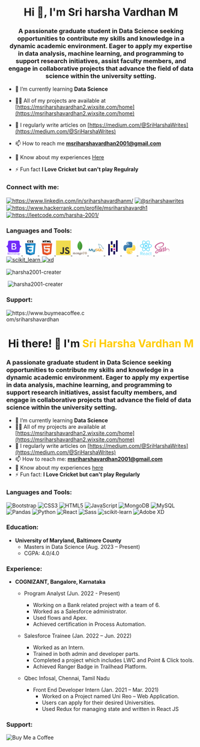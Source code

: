 <h1 align="center">Hi 👋, I'm Sri harsha Vardhan M</h1>
<h3 align="center">A passionate graduate student in Data Science seeking opportunities to contribute my skills and knowledge in a dynamic academic environment. Eager to apply my expertise in data analysis, machine learning, and programming to support research initiatives, assist faculty members, and engage in collaborative projects that advance the field of data science within the university setting.</h3>

- 🌱 I’m currently learning **Data Science**

- 👨‍💻 All of my projects are available at [https://msriharshavardhan2.wixsite.com/home](https://msriharshavardhan2.wixsite.com/home)

- 📝 I regularly write articles on [https://medium.com/@SriHarshaWrites](https://medium.com/@SriHarshaWrites)

- 📫 How to reach me **msriharshavardhan2001@gmail.com**

- 📄 Know about my experiences <a href="[https://linkedin.com/in/https://www.linkedin.com/in/sriharshavardhanm/](https://drive.google.com/drive/folders/1L73hcZNihTv0P5PmuPsqgAOWSauT12Ks)" target="blank">Here</a>

- ⚡ Fun fact **I Love Cricket but can't play Regulraly**

<h3 align="left">Connect with me:</h3>
<p align="left">
<a href="https://linkedin.com/in/https://www.linkedin.com/in/sriharshavardhanm/" target="blank"><img align="center" src="https://raw.githubusercontent.com/rahuldkjain/github-profile-readme-generator/master/src/images/icons/Social/linked-in-alt.svg" alt="https://www.linkedin.com/in/sriharshavardhanm/" height="30" width="40" /></a>
<a href="https://medium.com/@sriharshawrites" target="blank"><img align="center" src="https://raw.githubusercontent.com/rahuldkjain/github-profile-readme-generator/master/src/images/icons/Social/medium.svg" alt="@sriharshawrites" height="30" width="40" /></a>
<a href="https://www.hackerrank.com/https://www.hackerrank.com/profile/msriharshavardh1" target="blank"><img align="center" src="https://raw.githubusercontent.com/rahuldkjain/github-profile-readme-generator/master/src/images/icons/Social/hackerrank.svg" alt="https://www.hackerrank.com/profile/msriharshavardh1" height="30" width="40" /></a>
<a href="https://www.leetcode.com/https://leetcode.com/harsha-2001/" target="blank"><img align="center" src="https://raw.githubusercontent.com/rahuldkjain/github-profile-readme-generator/master/src/images/icons/Social/leet-code.svg" alt="https://leetcode.com/harsha-2001/" height="30" width="40" /></a>
</p>

<h3 align="left">Languages and Tools:</h3>
<p align="left"> <a href="https://getbootstrap.com" target="_blank" rel="noreferrer"> <img src="https://raw.githubusercontent.com/devicons/devicon/master/icons/bootstrap/bootstrap-plain-wordmark.svg" alt="bootstrap" width="40" height="40"/> </a> <a href="https://www.w3schools.com/css/" target="_blank" rel="noreferrer"> <img src="https://raw.githubusercontent.com/devicons/devicon/master/icons/css3/css3-original-wordmark.svg" alt="css3" width="40" height="40"/> </a> <a href="https://www.w3.org/html/" target="_blank" rel="noreferrer"> <img src="https://raw.githubusercontent.com/devicons/devicon/master/icons/html5/html5-original-wordmark.svg" alt="html5" width="40" height="40"/> </a> <a href="https://developer.mozilla.org/en-US/docs/Web/JavaScript" target="_blank" rel="noreferrer"> <img src="https://raw.githubusercontent.com/devicons/devicon/master/icons/javascript/javascript-original.svg" alt="javascript" width="40" height="40"/> </a> <a href="https://www.mongodb.com/" target="_blank" rel="noreferrer"> <img src="https://raw.githubusercontent.com/devicons/devicon/master/icons/mongodb/mongodb-original-wordmark.svg" alt="mongodb" width="40" height="40"/> </a> <a href="https://www.mysql.com/" target="_blank" rel="noreferrer"> <img src="https://raw.githubusercontent.com/devicons/devicon/master/icons/mysql/mysql-original-wordmark.svg" alt="mysql" width="40" height="40"/> </a> <a href="https://pandas.pydata.org/" target="_blank" rel="noreferrer"> <img src="https://raw.githubusercontent.com/devicons/devicon/2ae2a900d2f041da66e950e4d48052658d850630/icons/pandas/pandas-original.svg" alt="pandas" width="40" height="40"/> </a> <a href="https://www.python.org" target="_blank" rel="noreferrer"> <img src="https://raw.githubusercontent.com/devicons/devicon/master/icons/python/python-original.svg" alt="python" width="40" height="40"/> </a> <a href="https://reactjs.org/" target="_blank" rel="noreferrer"> <img src="https://raw.githubusercontent.com/devicons/devicon/master/icons/react/react-original-wordmark.svg" alt="react" width="40" height="40"/> </a> <a href="https://sass-lang.com" target="_blank" rel="noreferrer"> <img src="https://raw.githubusercontent.com/devicons/devicon/master/icons/sass/sass-original.svg" alt="sass" width="40" height="40"/> </a> <a href="https://scikit-learn.org/" target="_blank" rel="noreferrer"> <img src="https://upload.wikimedia.org/wikipedia/commons/0/05/Scikit_learn_logo_small.svg" alt="scikit_learn" width="40" height="40"/> </a> <a href="https://www.adobe.com/products/xd.html" target="_blank" rel="noreferrer"> <img src="https://cdn.worldvectorlogo.com/logos/adobe-xd.svg" alt="xd" width="40" height="40"/> </a> </p>



<p><img align="center" src="https://github-readme-stats.vercel.app/api/top-langs?username=harsha2001-creater&show_icons=true&locale=en&layout=compact" alt="harsha2001-creater" /></p>

<p>&nbsp;<img align="center" src="https://github-readme-stats.vercel.app/api?username=harsha2001-creater&show_icons=true&locale=en" alt="harsha2001-creater" /></p>

<h3 align="left">Support:</h3>
<p><a href="https://www.buymeacoffee.com/https://www.buymeacoffee.com/sriharshavardhan"> <img align="left" src="https://cdn.buymeacoffee.com/buttons/v2/default-yellow.png" height="50" width="210" alt="https://www.buymeacoffee.com/sriharshavardhan" /></a></p><br><br>




<h1 align="center">Hi there! 👋 I'm <span style="color:#ffcc00">Sri Harsha Vardhan M</span></h1>

### A passionate graduate student in Data Science seeking opportunities to contribute my skills and knowledge in a dynamic academic environment. Eager to apply my expertise in data analysis, machine learning, and programming to support research initiatives, assist faculty members, and engage in collaborative projects that advance the field of data science within the university setting.

- 🌱 I’m currently learning **Data Science**
- 👨‍💻 All of my projects are available at [https://msriharshavardhan2.wixsite.com/home](https://msriharshavardhan2.wixsite.com/home)
- 📝 I regularly write articles on [https://medium.com/@SriHarshaWrites](https://medium.com/@SriHarshaWrites)
- 📫 How to reach me: **msriharshavardhan2001@gmail.com**
- 📄 Know about my experiences [here](https://drive.google.com/drive/folders/1L73hcZNihTv0P5PmuPsqgAOWSauT12Ks?usp=sharing)
- ⚡ Fun fact: **I Love Cricket but can't play Regularly**

<h3 align="left">Languages and Tools:</h3>
<p align="left">
  <img src="https://img.icons8.com/color/48/000000/bootstrap.png" alt="Bootstrap" width="40" height="40"/>
  <img src="https://img.icons8.com/color/48/000000/css3.png" alt="CSS3" width="40" height="40"/>
  <img src="https://img.icons8.com/color/48/000000/html-5.png" alt="HTML5" width="40" height="40"/>
  <img src="https://img.icons8.com/color/48/000000/javascript.png" alt="JavaScript" width="40" height="40"/>
  <img src="https://img.icons8.com/color/48/000000/mongodb.png" alt="MongoDB" width="40" height="40"/>
  <img src="https://img.icons8.com/color/48/000000/mysql.png" alt="MySQL" width="40" height="40"/>
  <img src="https://img.icons8.com/color/48/000000/pandas.png" alt="Pandas" width="40" height="40"/>
  <img src="https://img.icons8.com/color/48/000000/python.png" alt="Python" width="40" height="40"/>
  <img src="https://img.icons8.com/color/48/000000/react-native.png" alt="React" width="40" height="40"/>
  <img src="https://img.icons8.com/color/48/000000/sass.png" alt="Sass" width="40" height="40"/>
  <img src="https://img.icons8.com/color/48/000000/sklearn.png" alt="scikit-learn" width="40" height="40"/>
  <img src="https://img.icons8.com/windows/48/000000/adobe-xd.png" alt="Adobe XD" width="40" height="40"/>
</p>

### Education:
- **University of Maryland, Baltimore County**
  - Masters in Data Science (Aug. 2023 – Present)
  - CGPA: 4.0/4.0

### Experience:
- **COGNIZANT, Bangalore, Karnataka**
  - Program Analyst (Jun. 2022 - Present)
    - Working on a Bank related project with a team of 6.
    - Worked as a Salesforce administrator.
    - Used flows and Apex.
    - Achieved certification in Process Automation.

  - Salesforce Trainee (Jan. 2022 – Jun. 2022)
    - Worked as an Intern.
    - Trained in both admin and developer parts.
    - Completed a project which includes LWC and Point & Click tools.
    - Achieved Ranger Badge in Trailhead Platform.

  - Qbec Infosal, Chennai, Tamil Nadu
    - Front End Developer Intern (Jan. 2021 – Mar. 2021)
      - Worked on a Project named Uni Reo – Web Application.
      - Users can apply for their desired Universities.
      - Used Redux for managing state and written in React JS

<h3 align="left">Support:</h3>
<p align="left">
  <a href="https://www.buymeacoffee.com/sriharshavardhan">
    <img align="left" src="https://cdn.buymeacoffee.com/buttons/v2/default-yellow.png" height="50" width="210" alt="Buy Me a Coffee"/>
  </a>
</p>
